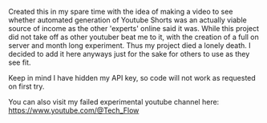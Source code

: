 Created this in my spare time with the idea of making a video to see whether automated generation of Youtube Shorts was an actually viable source of income as the other 'experts' online said it was.
While this project did not take off as other youtuber beat me to it, with the creation of a full on server and month long experiment. Thus my project died a lonely death. I decided to add it here anyways
just for the sake for others to use as they see fit.

Keep in mind I have hidden my API key, so code will not work as requested on first try.

You can also visit my failed experimental youtube channel here: https://www.youtube.com/@Tech_Flow

